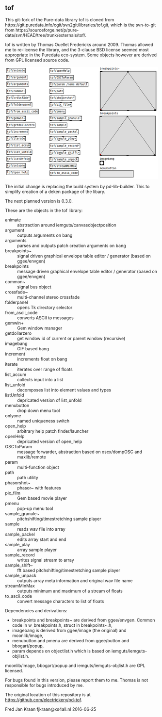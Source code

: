 <h2>tof</h2>

<p>This git-fork of the Pure-data library tof is cloned from https://git.puredata.info/cgit/svn2git/libraries/tof.git, 
 which is the svn-to-git from https://sourceforge.net/p/pure-data/svn/HEAD/tree/trunk/externals/tof/.</p>

<p>tof is written by Thomas Ouellet Fredericks around 2009. Thomas allowed me to re-license the library, and the 
 3-clause BSD license seemed most appropriate in the Puredata eco-system. Some objects however are derived from 
 GPL licensed source code.</p>
 
<p align="center"><img src="all_tof.png" alt="patch with all tof objects and abstractions">

<p>The initial change is replacing the build system by pd-lib-builder. This to simplify creation of a deken package of the libary.</p>

<p>The next planned version is 0.3.0.</p>

<p>These are the objects in the tof library:
<dl>
<dt>animate</dt>      <dd>abstraction around iemguts/canvasobjectposition</dd>
<dt>argument</dt>     <dd>outputs arguments on bang</dd>
<dt>arguments</dt>    <dd>parses and outputs patch creation arguments on bang</dd>
<dt>breakpoints~</dt> <dd>signal driven graphical envelope table editor / generator (based on ggee/envgen)</dd>
<dt>breakpoints</dt>  <dd>message driven graphical envelope table editor / generator (based on ggee/envgen)</dd>
<dt>common~</dt>      <dd>signal bus object</dd>
<dt>crossfade~</dt>   <dd>multi-channel stereo crossfade</dd>
<dt>folderpanel</dt>  <dd>opens Tk directory selector</dd>
<dt>from_ascii_code</dt> <dd>converts ASCII to messages</dd>
<dt>gemwin+</dt>      <dd>Gem window manager </dd>
<dt>getdollarzero</dt> <dd>get window id of current or parent window (recursive)</dd>
<dt>imagebang</dt>    <dd>GIF based bang</dd>
<dt>increment</dt>    <dd>increments float on bang</dd>
<dt>iterate</dt>      <dd>iterates over range of floats</dd>
<dt>list_accum</dt>   <dd>collects input into a list</dd>
<dt>list_unfold</dt>  <dd>decomposes list into element values and types</dd>
<dt>listUnfold</dt>   <dd>depricated version of list_unfold</dd>
<dt>menubutton</dt>   <dd>drop down menu tool</dd>
<dt>onlyone</dt>      <dd>named uniqueness switch</dd>
<dt>open_help</dt>    <dd>arbitrary help patch finder/launcher</dd>
<dt>openHelp</dt>     <dd>depricated version of open_help</dd>
<dt>OSCToParam</dt>   <dd>message forwarder, abstraction based on oscx/dompOSC and maxlib/remote</dd>
<dt>param</dt>        <dd>multi-function object</dd>
<dt>path</dt>         <dd>path utility</dd>
<dt>phasorshot~</dt>  <dd>phasor~ with features</dd>
<dt>pix_film</dt>     <dd>Gem based movie player</dd>
<dt>pmenu</dt>        <dd>pop-up menu tool</dd>
<dt>sample_granule~</dt> <dd>pitchshifting/timestretching sample player</dd>
<dt>sample</dt>       <dd>reads wav file into array</dd>
<dt>sample_packel</dt> <dd>edits array start and end</dd>
<dt>sample_play</dt>  <dd>array sample player</dd>
<dt>sample_record</dt> <dd>writes signal stream to array</dd>
<dt>sample_shift~</dt> <dd>fft based pitchshifting/timestretching sample player</dd>
<dt>sample_unpack</dt> <dd>outputs array meta information and original wav file name</dd>
<dt>streamMinMax</dt> <dd>outputs minimum and maximum of a stream of floats</dd>
<dt>to_ascii_code</dt> <dd>convert message characters to list of floats</dd>
</dl></p>

<p>Dependencies and derivations:
<ul>
 <li>breakpoints and breakpoints~ are derived from ggee/envgen. Common code in w_breakpoints.h, struct in breakpoints~.h,</li>
 <li>imagebang is derived from ggee/image (the original) and moonlib/image,</li>
 <li>menubutton and pmenu are derived from ggee/button and bbogart/popup,</li>
 <li>param depends on objectlist.h which is based on iemguts/iemguts-objlist.h.</li>
</ul></p>

<p>moonlib/image, bbogart/popup and iemguts/iemguts-objlist.h are GPL licensed.</p>

<p>For bugs found in this version, please report them to me. Thomas is not responsible for bugs introduced by me.</p>

<p>The original location of this repository is at <a href="https://github.com/electrickery/pd-tof">
 https://github.com/electrickery/pd-tof</a>.

<p>Fred Jan Kraan fjkraan@xs4all.nl 2016-06-25</p>
